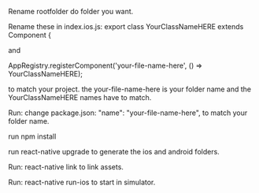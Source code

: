 Rename rootfolder do folder you want.

Rename these in index.ios.js:
export class YourClassNameHERE extends Component {

and 

AppRegistry.registerComponent('your-file-name-here', () => YourClassNameHERE);

to match your project. the your-file-name-here is your folder name and the YourClassNameHERE names have to match.

Run:
change package.json:
  "name": "your-file-name-here",
to match your folder name.

run npm install

run react-native upgrade 
to generate the ios and android folders.

Run:
react-native link
to link assets.

Run:
react-native run-ios 
to start in simulator.


